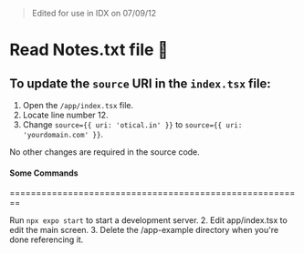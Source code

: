 > Edited for use in IDX on 07/09/12

# Read Notes.txt file 👋


## To update the `source` URI in the `index.tsx` file:

1.  Open the `/app/index.tsx` file.
2.  Locate line number 12.
3.  Change `source={{ uri: 'otical.in' }}` to `source={{ uri: 'yourdomain.com' }}`.

No other changes are required in the source code.

#### Some Commands 

 ========================================================

 Run `npx expo start` to start a development server.
2. Edit app/index.tsx to edit the main screen.
3. Delete the /app-example directory when you're done referencing it.

